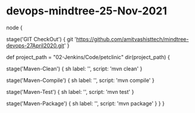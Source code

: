 # devops-mindtree-25-Nov-2021

node {
  
  stage('GIT CheckOut') {
    git 'https://github.com/amitvashisttech/mindtree-devops-27April2020.git'
  }

  def project_path = "02-Jenkins/Code/petclinic"
    dir(project_path) {

  stage('Maven-Clean') {
    sh label: '', script: 'mvn clean'
  }

  stage('Maven-Compile') {
    sh label: '', script: 'mvn compile'
  }
  
  stage('Maven-Test') {
    sh label: '', script: 'mvn test'
  }
  
  stage('Maven-Package') {
    sh label: '', script: 'mvn package'
  }
 }
}
